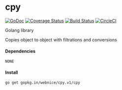 # cpy

[![GoDoc](https://godoc.org/github.com/webnice/cpy?status.png)](http://godoc.org/github.com/webnice/cpy)
[![Coverage Status](https://coveralls.io/repos/github/webnice/cpy/badge.svg)](https://coveralls.io/github/webnice/cpy)
[![Build Status](https://travis-ci.org/webnice/cpy.svg?branch=v1)](https://travis-ci.org/webnice/cpy)
[![CircleCI](https://circleci.com/gh/webnice/cpy/tree/v1.svg?style=svg)](https://circleci.com/gh/webnice/cpy/tree/v1)

Golang library

Copies object to object with filtrations and conversions


#### Dependencies

	NONE

#### Install
```bash
go get gopkg.in/webnice/cpy.v1/cpy
```
